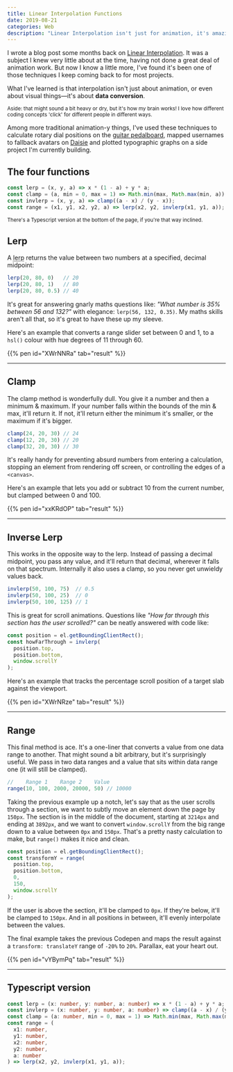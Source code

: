 ```yaml
---
title: Linear Interpolation Functions
date: 2019-08-21
categories: Web
description: "Linear Interpolation isn't just for animation, it's amazing for data manipulation and a worthwhile tool to have in your coding arsenal."
---
```


I wrote a blog post some months back on [Linear Interpolation](/blog/linear-interpolation/). It was a subject I knew very little about at the time, having not done a great deal of animation work. But now I know a little more, I've found it's been one of those techniques I keep coming back to for most projects.

What I've learned is that interpolation isn't just about animation, or even about visual things—it's about **data conversion**.

<small>Aside: that might sound a bit heavy or dry, but it's how my brain works! I love how different coding concepts 'click' for different people in different ways.</small>

Among more traditional animation-y things, I've used these techniques to calculate rotary dial positions on the [guitar pedalboard](https://pedalboard.netlify.com/), mapped usernames to fallback avatars on [Daisie](https://www.daisie.com/) and plotted typographic graphs on a side project I'm currently building.

## The four functions

```js
const lerp = (x, y, a) => x * (1 - a) + y * a;
const clamp = (a, min = 0, max = 1) => Math.min(max, Math.max(min, a));
const invlerp = (x, y, a) => clamp((a - x) / (y - x));
const range = (x1, y1, x2, y2, a) => lerp(x2, y2, invlerp(x1, y1, a));
```

<small>There's a Typescript version at the bottom of the page, if you're that way inclined.</small>

## Lerp

A <abbr title="Linear Interpolation">lerp</abbr> returns the value between two numbers at a specified, decimal midpoint:

```js
lerp(20, 80, 0)   // 20
lerp(20, 80, 1)   // 80
lerp(20, 80, 0.5) // 40
```

It's great for answering gnarly maths questions like: _"What number is 35% between 56 and 132?"_ with elegance: <code>lerp(56,&nbsp;132,&nbsp;0.35)</code>. My maths skills aren't all that, so it's great to have these up my sleeve.

Here's an example that converts a range slider set between 0 and 1, to a `hsl()` colour with hue degrees of 11 through 60.

{{% pen id="XWrNNRa" tab="result" %}}

---

## Clamp

The clamp method is wonderfully dull. You give it a number and then a minimum & maximum. If your number falls within the bounds of the min & max, it'll return it. If not, it'll return either the minimum it's smaller, or the maximum if it's bigger.

```js
clamp(24, 20, 30) // 24
clamp(12, 20, 30) // 20
clamp(32, 20, 30) // 30
```

It's really handy for preventing absurd numbers from entering a calculation, stopping an element from rendering off screen, or controlling the edges of a `<canvas>`.

Here's an example that lets you add or subtract 10 from the current number, but clamped between 0 and 100.

{{% pen id="xxKRdOP" tab="result" %}}

---

## Inverse Lerp

This works in the opposite way to the lerp. Instead of passing a decimal midpoint, you pass any value, and it'll return that decimal, wherever it falls on that spectrum. Internally it also uses a clamp, so you never get unwieldy values back.

```js
invlerp(50, 100, 75)  // 0.5
invlerp(50, 100, 25)  // 0
invlerp(50, 100, 125) // 1
```

This is great for scroll animations. Questions like _"How far through this section has the user scrolled?"_ can be neatly answered with code like:

```js
const position = el.getBoundingClientRect();
const howFarThrough = invlerp(
  position.top,
  position.bottom,
  window.scrollY
);
```

Here's an example that tracks the percentage scroll position of a target slab against the viewport.

{{% pen id="XWrNRze" tab="result" %}}

---

## Range

This final method is ace. It's a one-liner that converts a value from one data range to another. That might sound a bit arbitrary, but it's surprisingly useful. We pass in two data ranges and a value that sits within data range one (it will still be clamped).


```js
//    Range 1    Range 2    Value
range(10, 100, 2000, 20000, 50) // 10000
```

Taking the previous example up a notch, let's say that as the user scrolls through a section, we want to subtly move an element down the page by `150px`. The section is in the middle of the document, starting at `3214px` and ending at `3892px`, and we want to convert `window.scrollY` from the big range down to a value between `0px` and `150px`. That's a pretty nasty calculation to make, but `range()` makes it nice and clean.

```js
const position = el.getBoundingClientRect();
const transformY = range(
  position.top,
  position.bottom,
  0,
  150,
  window.scrollY
);
```

If the user is above the section, it'll be clamped to `0px`. If they're below, it'll be clamped to `150px`. And in all positions in between, it'll evenly interpolate between the values.

The final example takes the previous Codepen and maps the result against a `transform: translateY` range of `-20%` to `20%`. Parallax, eat your heart out.

{{% pen id="vYBymPq" tab="result" %}}

---

## Typescript version

```ts
const lerp = (x: number, y: number, a: number) => x * (1 - a) + y * a;
const invlerp = (x: number, y: number, a: number) => clamp((a - x) / (y - x));
const clamp = (a: number, min = 0, max = 1) => Math.min(max, Math.max(min, a));
const range = (
  x1: number,
  y1: number,
  x2: number,
  y2: number,
  a: number
) => lerp(x2, y2, invlerp(x1, y1, a));
```


